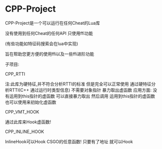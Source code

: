 # CPP-Project

CPP-Project是一个可以运行在任何Cheat的Lua库

没有使用到任何Cheat的任何API 只使用ffi功能

(有些功能如特征码搜索会在lua中实现)

旨在帮助您更方便的使用ffi以及一些ffi进阶功能



子项目:

CPP_RTTI

注:此库为硬特征,并不符合分析RTTI的标准 但是完全可以正常使用
通过硬特征分析RTTI(C++ 通过运行时类型信息) 不需要对象指针 暴力取出虚函数
应用方面:
  没有运用到this指针的虚函数 可以直接暴力取出 然后调用
  运用到this指针的虚函数也可以使用来初始化虚函数

CPP_VMT_HOOK

通过此库来Hook虚函数!

CPP_INLINE_HOOK

InlineHook可以Hook CSGO的任意函数!
只要有了地址 就可以Hook
